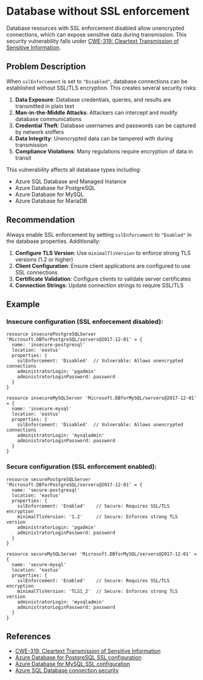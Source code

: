 # Database without SSL enforcement

Database resources with SSL enforcement disabled allow unencrypted connections, which can expose sensitive data during transmission. This security vulnerability falls under [CWE-319: Cleartext Transmission of Sensitive Information](https://cwe.mitre.org/data/definitions/319.html).

## Problem Description

When `sslEnforcement` is set to `"Disabled"`, database connections can be established without SSL/TLS encryption. This creates several security risks:

1. **Data Exposure**: Database credentials, queries, and results are transmitted in plain text
2. **Man-in-the-Middle Attacks**: Attackers can intercept and modify database communications
3. **Credential Theft**: Database usernames and passwords can be captured by network sniffers
4. **Data Integrity**: Unencrypted data can be tampered with during transmission
5. **Compliance Violations**: Many regulations require encryption of data in transit

This vulnerability affects all database types including:
- Azure SQL Database and Managed Instance
- Azure Database for PostgreSQL
- Azure Database for MySQL
- Azure Database for MariaDB

## Recommendation

Always enable SSL enforcement by setting `sslEnforcement` to `"Enabled"` in the database properties. Additionally:

1. **Configure TLS Version**: Use `minimalTlsVersion` to enforce strong TLS versions (1.2 or higher)
2. **Client Configuration**: Ensure client applications are configured to use SSL connections
3. **Certificate Validation**: Configure clients to validate server certificates
4. **Connection Strings**: Update connection strings to require SSL/TLS

## Example

### Insecure configuration (SSL enforcement disabled):

```bicep
resource insecurePostgreSQLServer 'Microsoft.DBforPostgreSQL/servers@2017-12-01' = {
  name: 'insecure-postgresql'
  location: 'eastus'
  properties: {
    sslEnforcement: 'Disabled'  // Vulnerable: Allows unencrypted connections
    administratorLogin: 'pgadmin'
    administratorLoginPassword: password
  }
}

resource insecureMySQLServer 'Microsoft.DBforMySQL/servers@2017-12-01' = {
  name: 'insecure-mysql'
  location: 'eastus'
  properties: {
    sslEnforcement: 'Disabled'  // Vulnerable: Allows unencrypted connections
    administratorLogin: 'mysqladmin'
    administratorLoginPassword: password
  }
}
```

### Secure configuration (SSL enforcement enabled):

```bicep
resource securePostgreSQLServer 'Microsoft.DBforPostgreSQL/servers@2017-12-01' = {
  name: 'secure-postgresql'
  location: 'eastus'
  properties: {
    sslEnforcement: 'Enabled'    // Secure: Requires SSL/TLS encryption
    minimalTlsVersion: '1.2'     // Secure: Enforces strong TLS version
    administratorLogin: 'pgadmin'
    administratorLoginPassword: password
  }
}

resource secureMySQLServer 'Microsoft.DBforMySQL/servers@2017-12-01' = {
  name: 'secure-mysql'
  location: 'eastus'
  properties: {
    sslEnforcement: 'Enabled'    // Secure: Requires SSL/TLS encryption
    minimalTlsVersion: 'TLS1_2'  // Secure: Enforces strong TLS version
    administratorLogin: 'mysqladmin'
    administratorLoginPassword: password
  }
}
```

## References

- [CWE-319: Cleartext Transmission of Sensitive Information](https://cwe.mitre.org/data/definitions/319.html)
- [Azure Database for PostgreSQL SSL configuration](https://docs.microsoft.com/en-us/azure/postgresql/concepts-ssl-connection-security)
- [Azure Database for MySQL SSL configuration](https://docs.microsoft.com/en-us/azure/mysql/concepts-ssl-connection-security)
- [Azure SQL Database connection security](https://docs.microsoft.com/en-us/azure/azure-sql/database/security-overview#connection-security)

